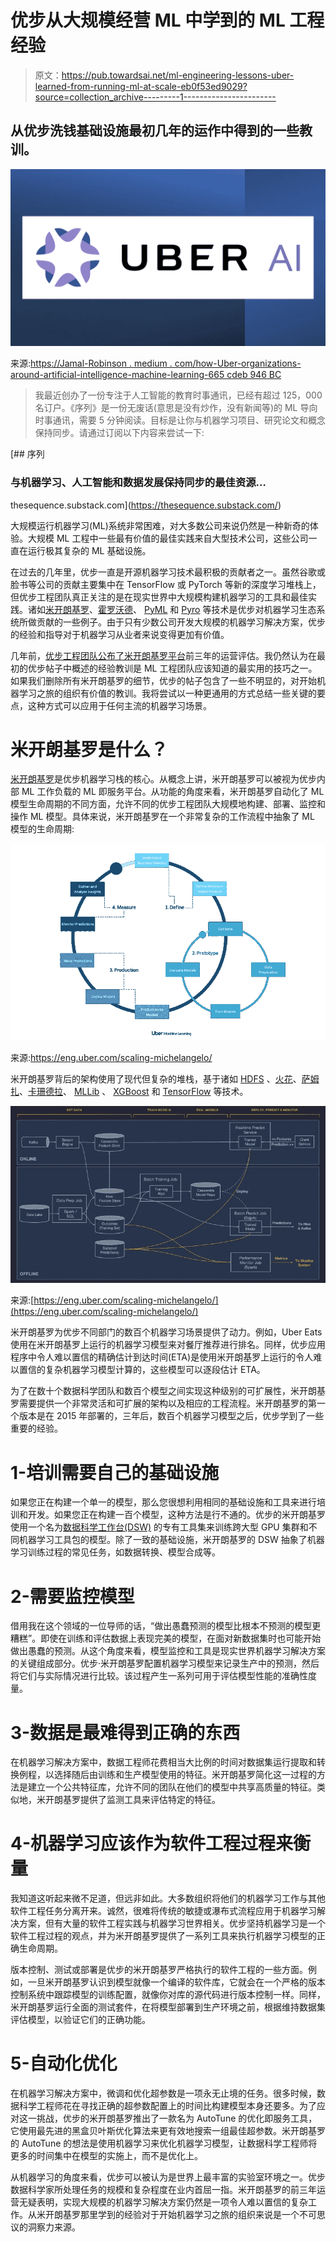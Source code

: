 # 优步从大规模经营 ML 中学到的 ML 工程经验

> 原文：<https://pub.towardsai.net/ml-engineering-lessons-uber-learned-from-running-ml-at-scale-eb0f53ed9029?source=collection_archive---------1----------------------->

## 从优步洗钱基础设施最初几年的运作中得到的一些教训。

![](img/c4d68c76aa90f7028bb75a61ccff469a.png)

来源:[https://Jamal-Robinson . medium . com/how-Uber-organizations-around-artificial-intelligence-machine-learning-665 cdeb 946 BC](https://jamal-robinson.medium.com/how-uber-organizes-around-artificial-intelligence-machine-learning-665cdeb946bc)

> 我最近创办了一份专注于人工智能的教育时事通讯，已经有超过 125，000 名订户。《序列》是一份无废话(意思是没有炒作，没有新闻等)的 ML 导向时事通讯，需要 5 分钟阅读。目标是让你与机器学习项目、研究论文和概念保持同步。请通过订阅以下内容来尝试一下:

[](https://thesequence.substack.com/) [## 序列

### 与机器学习、人工智能和数据发展保持同步的最佳资源…

thesequence.substack.com](https://thesequence.substack.com/) 

大规模运行机器学习(ML)系统非常困难，对大多数公司来说仍然是一种新奇的体验。大规模 ML 工程中一些最有价值的最佳实践来自大型技术公司，这些公司一直在运行极其复杂的 ML 基础设施。

在过去的几年里，优步一直是开源机器学习技术最积极的贡献者之一。虽然谷歌或脸书等公司的贡献主要集中在 TensorFlow 或 PyTorch 等新的深度学习堆栈上，但优步工程团队真正关注的是在现实世界中大规模构建机器学习的工具和最佳实践。诸如[米开朗基罗](https://eng.uber.com/michelangelo/)、[霍罗沃德](https://github.com/uber/horovod)、 [PyML](https://towardsdatascience.com/uber-introduces-pyml-their-secret-weapon-for-rapid-machine-learning-development-c0f40009a617) 和 [Pyro](http://pyro.ai/) 等技术是优步对机器学习生态系统所做贡献的一些例子。由于只有少数公司开发大规模的机器学习解决方案，优步的经验和指导对于机器学习从业者来说变得更加有价值。

几年前，[优步工程团队公布了米开朗基罗平台](https://eng.uber.com/scaling-michelangelo/)前三年的运营评估。我仍然认为在最初的优步帖子中概述的经验教训是 ML 工程团队应该知道的最实用的技巧之一。如果我们删除所有米开朗基罗的细节，优步的帖子包含了一些不明显的，对开始机器学习之旅的组织有价值的教训。我将尝试以一种更通用的方式总结一些关键的要点，这种方式可以应用于任何主流的机器学习场景。

# 米开朗基罗是什么？

[米开朗基罗](https://eng.uber.com/michelangelo/)是优步机器学习栈的核心。从概念上讲，米开朗基罗可以被视为优步内部 ML 工作负载的 ML 即服务平台。从功能的角度来看，米开朗基罗自动化了 ML 模型生命周期的不同方面，允许不同的优步工程团队大规模地构建、部署、监控和操作 ML 模型。具体来说，米开朗基罗在一个非常复杂的工作流程中抽象了 ML 模型的生命周期:

![](img/22a56cf8f09cffa61cd30d01481cbba2.png)

来源:https://eng.uber.com/scaling-michelangelo/

米开朗基罗背后的架构使用了现代但复杂的堆栈，基于诸如 [HDFS](http://hadoop.apache.org/) 、[火花](https://spark.apache.org/)、[萨姆扎](http://samza.apache.org/)、[卡珊德拉](http://cassandra.apache.org/)、 [MLLib](https://spark.apache.org/mllib/) 、 [XGBoost](https://github.com/dmlc/xgboost) 和 [TensorFlow](https://www.tensorflow.org/) 等技术。

![](img/3b4cb15ce7f4806fb30dc63217c74e81.png)

来源:[https://eng.uber.com/scaling-michelangelo/](https://eng.uber.com/scaling-michelangelo/)

米开朗基罗为优步不同部门的数百个机器学习场景提供了动力。例如，Uber Eats 使用在米开朗基罗上运行的机器学习模型来对餐厅推荐进行排名。同样，优步应用程序中令人难以置信的精确估计到达时间(ETA)是使用米开朗基罗上运行的令人难以置信的复杂机器学习模型计算的，这些模型可以逐段估计 ETA。

为了在数十个数据科学团队和数百个模型之间实现这种级别的可扩展性，米开朗基罗需要提供一个非常灵活和可扩展的架构以及相应的工程流程。米开朗基罗的第一个版本是在 2015 年部署的，三年后，数百个机器学习模型之后，优步学到了一些重要的经验。

# 1-培训需要自己的基础设施

如果您正在构建一个单一的模型，那么您很想利用相同的基础设施和工具来进行培训和开发。如果您正在构建一百个模型，这种方法是行不通的。优步的米开朗基罗使用一个名为[数据科学工作台(DSW)](https://eng.uber.com/dsw/) 的专有工具集来训练跨大型 GPU 集群和不同机器学习工具包的模型。除了一致的基础设施，米开朗基罗的 DSW 抽象了机器学习训练过程的常见任务，如数据转换、模型合成等。

# 2-需要监控模型

借用我在这个领域的一位导师的话，“做出愚蠢预测的模型比根本不预测的模型更糟糕”。即使在训练和评估数据上表现完美的模型，在面对新数据集时也可能开始做出愚蠢的预测。从这个角度来看，模型监控和工具是现实世界机器学习解决方案的关键组成部分。优步·米开朗基罗配置机器学习模型来记录生产中的预测，然后将它们与实际情况进行比较。该过程产生一系列可用于评估模型性能的准确性度量。

# 3-数据是最难得到正确的东西

在机器学习解决方案中，数据工程师花费相当大比例的时间对数据集运行提取和转换例程，以选择随后由训练和生产模型使用的特征。米开朗基罗简化这一过程的方法是建立一个公共特征库，允许不同的团队在他们的模型中共享高质量的特征。类似地，米开朗基罗提供了监测工具来评估特定的特征。

# 4-机器学习应该作为软件工程过程来衡量

我知道这听起来微不足道，但远非如此。大多数组织将他们的机器学习工作与其他软件工程任务分离开来。诚然，很难将传统的敏捷或瀑布式流程应用于机器学习解决方案，但有大量的软件工程实践与机器学习世界相关。优步坚持机器学习是一个软件工程过程的观点，并为米开朗基罗提供了一系列工具来执行机器学习模型的正确生命周期。

版本控制、测试或部署是优步的米开朗基罗严格执行的软件工程的一些方面。例如，一旦米开朗基罗认识到模型就像一个编译的软件库，它就会在一个严格的版本控制系统中跟踪模型的训练配置，就像你对库的源代码进行版本控制一样。同样，米开朗基罗运行全面的测试套件，在将模型部署到生产环境之前，根据维持数据集评估模型，以验证它们的正确功能。

# 5-自动化优化

在机器学习解决方案中，微调和优化超参数是一项永无止境的任务。很多时候，数据科学工程师花在寻找正确的超参数配置上的时间比构建模型本身还要多。为了应对这一挑战，优步的米开朗基罗推出了一款名为 AutoTune 的优化即服务工具，它使用最先进的黑盒贝叶斯优化算法来更有效地搜索一组最佳超参数。米开朗基罗的 AutoTune 的想法是使用机器学习来优化机器学习模型，让数据科学工程师将更多的时间集中在模型的实施上，而不是优化上。

从机器学习的角度来看，优步可以被认为是世界上最丰富的实验室环境之一。优步数据科学家所处理任务的规模和复杂程度在业内首屈一指。米开朗基罗的前三年运营无疑表明，实现大规模的机器学习解决方案仍然是一项令人难以置信的复杂工作。从米开朗基罗那里学到的经验对于开始机器学习之旅的组织来说是一个不可思议的洞察力来源。